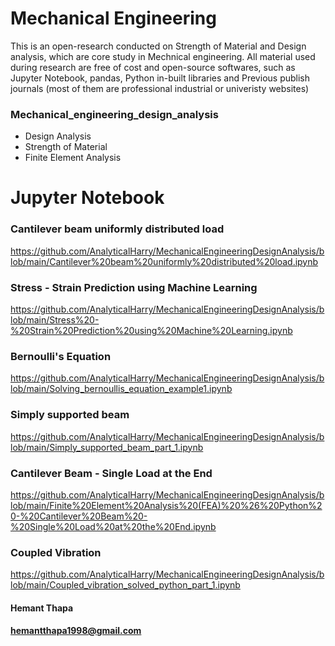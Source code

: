 # Mechanical Engineering

This is an open-research conducted on Strength of Material and Design analysis, which are core study in Mechnical engineering. All material used during research are free of cost and open-source softwares, such as Jupyter Notebook, pandas, Python in-built libraries and Previous publish journals (most of them are professional industrial or univeristy websites)

### Mechanical_engineering_design_analysis

- Design Analysis
- Strength of Material
- Finite Element Analysis

# Jupyter Notebook 

### Cantilever beam uniformly distributed load

https://github.com/AnalyticalHarry/MechanicalEngineeringDesignAnalysis/blob/main/Cantilever%20beam%20uniformly%20distributed%20load.ipynb

### Stress - Strain Prediction using Machine Learning

https://github.com/AnalyticalHarry/MechanicalEngineeringDesignAnalysis/blob/main/Stress%20-%20Strain%20Prediction%20using%20Machine%20Learning.ipynb

### Bernoulli's Equation

https://github.com/AnalyticalHarry/MechanicalEngineeringDesignAnalysis/blob/main/Solving_bernoullis_equation_example1.ipynb

### Simply supported beam

https://github.com/AnalyticalHarry/MechanicalEngineeringDesignAnalysis/blob/main/Simply_supported_beam_part_1.ipynb

###  Cantilever Beam - Single Load at the End

https://github.com/AnalyticalHarry/MechanicalEngineeringDesignAnalysis/blob/main/Finite%20Element%20Analysis%20(FEA)%20%26%20Python%20-%20Cantilever%20Beam%20-%20Single%20Load%20at%20the%20End.ipynb

### Coupled Vibration 

https://github.com/AnalyticalHarry/MechanicalEngineeringDesignAnalysis/blob/main/Coupled_vibration_solved_python_part_1.ipynb


#### Hemant Thapa
#### hemantthapa1998@gmail.com
